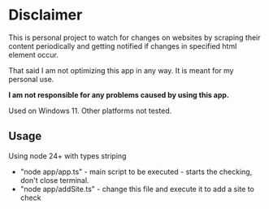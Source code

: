 <h1>Disclaimer</h1>
This is personal project to watch for changes on websites by scraping their content periodically and getting notified if changes in specified html element occur.

That said I am not optimizing this app in any way. It is meant for my personal use.

**I am not responsible for any problems caused by using this app.**

Used on Windows 11. Other platforms not tested.

<h2>Usage</h2>

Using node 24+ with types striping

-   "node app/app.ts" - main script to be executed - starts the checking, don't close terminal.
-   "node app/addSite.ts" - change this file and execute it to add a site to check
